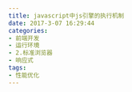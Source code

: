 ```yaml
---
title: javascript中js引擎的执行机制
date: 2017-3-07 16:29:44
categories:
- 前端开发
- 运行环境
- 2.标准浏览器
- 响应式
tags:
- 性能优化
---
```


